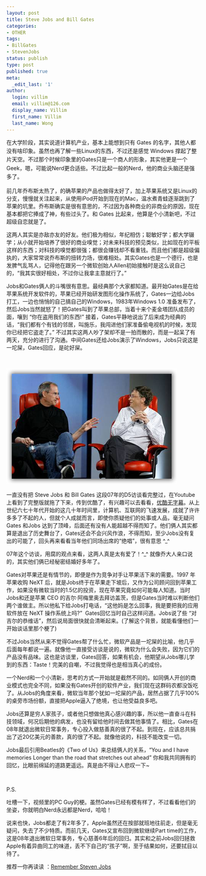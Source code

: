 ```yaml
---
layout: post
title: Steve Jobs and Bill Gates
categories:
- OTHER
tags:
- BillGates
- StevenJobs
status: publish
type: post
published: true
meta:
  _edit_last: '1'
author:
  login: villim
  email: villim@126.com
  display_name: Villim
  first_name: Villim
  last_name: Wong
---
```

<p><span style="line-height: 1.6em;">在大学阶段，其实说道计算机产业，基本上能想到只有 Gates 的名字，其他人都没有啥印象。虽然也再了解一些Linux的东西，不过还是感觉 Windows 撑起了整片天空。不过那个时候印象里的Gates只是一个商人的形象，其实他更是一个Geek，嗯，可能说Nerd更合适些。不过比起一般的Nerd，他的商业头脑还是强多了。</span></p>
<p>前几年乔布斯太热了，的确苹果的产品也做得太好了，加上苹果系统又是Linux的分支，慢慢就关注起来，从使用iPod开始到现在的Mac，温水煮青蛙逐渐跳到了苹果的坑里。乔布斯确实是很有意思的，不过因为各种商业的非商业的原因，现在基本都把它捧成了神，有些过头了。和 Gates 比起来，他算是个小清新吧，不过超级自恋就是了。</p>
<p>这两人其实是亦敌亦友的好友。他们极为相似，年纪相仿；聪敏好学；都大学辍学；从小就开始培养了很好的商业嗅觉；对未来科技的预见类似，比如现在的平板这样的东西；对科技的嗅觉都很强；都很会赚钱却不看重钱。而且他们都是超级偏执的，大家常常说乔布斯的扭转力场，很难相处。其实Gates也是一个德行，也是发脾气乱骂人，记得他在跟另一个微软创始人Allen初始接触时是这么说自己的，“我其实很好相处，不过你让我拿主意就行了。”</p>
<p>Jobs和Gates俩人的斗嘴很有意思。最经典那个大家都知道。最开始Gates是在给苹果系统开发软件的，苹果已经开始研发图形化操作系统了，Gates一边给Jobs打工，一边也悄悄的自己搞自己的Windows，1983年Windows 1.0 准备发布了，然后Jobs当然就怒了！把Gates叫到了苹果总部，当着十来个麦金塔团队成员的面，嚷到 “你在盗用我们的东西!” 接着，Gates平静地说出了后来成为经典的话，“我们都有个有钱的邻居，叫施乐，我闯进他们家准备偷电视机的时候，发现你已经把它盗走了。” 不过其实这两人吵了架却不是一拍而散的，而是一起呆了有两天，充分的进行了沟通。中间Gates还给Jobs演示了Windows，Jobs只说这是一坨屎，Gates回应，是砣好屎。</p>
<p>&nbsp;</p>
<img src="../img/2014/bill-gates-steve-jobs-vista-leopard.png" />
<p>一直没有把 Steve Jobs 和 Bill Gates 这段07年的D5访谈看完整过，在Youtube上看到了完整版就拖了下来，传到优酷了，有兴趣可以去看看，<a title="Steve Jobs and Bill Gates Together at D5" href="http://v.youku.com/v_show/id_XNjc3OTE1ODgw.html" target="_blank">优酷无字幕</a>。从上世纪六七十年代开始的这几十年时间里，计算机、互联网的飞速发展，成就了许许多多了不起的人，但就个人成就而言，即使你质疑他们的处事或人品，毫无疑问 Gates 和Jobs 达到了顶峰，后面还有没有人能超越不得而知了。他们俩人其实都算是退出了历史舞台了，Gates还会不会兴风作浪，不得而知，至少Jobs没有复出的可能了，回头再来看看当年他们同场出席的“绝唱”，很有意思 ^_^</p>
<p>07年这个访谈，用腐的观点来看，这两人真是太有爱了！^_^ 就像乔大人亲口说的，其实他们俩已经秘密结婚好多年了。</p>
<p>Gates对苹果还是有情节的，即便是作为竞争对手让苹果活下来的需要。1997 年苹果收购 NeXT 后，就是Jobs终于在苹果走下坡后，又作为公司顾问回到苹果工作，如果没有微软当时的1.5亿的投资，现在苹果究竟如何可能每人知道。当时Jobs和还是苹果 CEO 的吉尔·阿梅里奥去拜访盖茨，但是Gates当时难以判断他们两个谁做主。所以他私下给Jobs打电话，“这他妈是怎么回事，我是要把我的应用软件放在 NeXT 操作系统上吗?”  Gates回忆当时自己这样问道。Jobs说了些 “对吉尔的恭维话”，然后说局面很快就会清晰起来。(了解这个背景，就能看懂他们一开始谈话里那个梗了)</p>
<p>不过Jobs当然从来不觉得Gates帮了什么忙，微软产品是一坨屎的比喻，他几乎后面每年都说一遍。就像他一直接受访谈是说的，微软为什么会失败，因为它们的产品没有品味。这也是访谈里，Gates回答，如果有机会，他期望从Jobs哪儿学到的东西：Taste！完美的自嘲，不过我觉得也是相当真心的成份。</p>
<p>一个Nerd和一个小清新，思考的方式一开始就是截然不同的。如同俩人开创的商业模式也完全不同，如果没有Gates开创的软件产业，我们现在这群码农都没饭吃了。从Jobs的角度来看，微软当年那个犹如一坨屎的产品，居然占据了几乎100%的桌旁市场份额，直接把Apple逼入了绝境，也让他受益良多吧。</p>
<p>Jobs还算是穷人家孩子，或者他只想做他真心感兴趣的事，所以他一直奋斗在科技领域，何况后期他的病发，也没有留给他时间去做其他事情了。相比，Gates在08年就退出微软日常事务，专心投入做慈善真的很了不起。到现在，应该总共捐出了近20亿美元的善款，真的很了不起。就像他说的，科技不能改变一切。</p>
<p>Jobs最后引用Beatles的《Two of Us》来总结俩人的关系，“You and I have memories Longer than the road that stretches out ahead” 你和我共同拥有的回忆，比眼前绵延的道路更遥远。真是由不得让人悲叹一下~</p>
<p>&nbsp;</p>
<p>P.S.</p>
<p>吐槽一下，视频里的PC Guy的梗。虽然Gates已经有模有样了，不过看看他们的坐姿，你就明白Nerd永远都是Nerd，哈哈！</p>
<p>说来也快，Jobs都走了有2年多了，Apple虽然还在按部就班地往前走，但是毫无疑问，失去了不少特质。而前几天，Gates又宣布回到微软继续Part time的工作，这是08年退出微软日常事务，专心慈善6年后的回归。其实和之前Jobs回归拯救Apple有着异曲同工的味道，丢不下自己的“孩子”啊，至于结果如何，还要拭目以待了。</p>
<p>推荐一你再读读 ：<a title="Remember Steven Jobs" href="http://www.from0to1.net/remember-steven-jobs/" target="_blank">Remember Steven Jobs</a></p>
